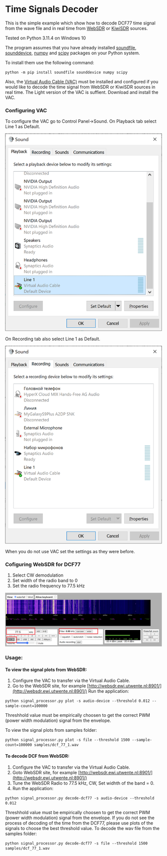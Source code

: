 # Time Signals Decoder
This is the simple example which show how to decode DCF77 time signal from the wave file and in real time from [WebSDR](http://www.websdr.org/) or
[KiwiSDR](http://kiwisdr.com/public/) sources.

Tested on Python 3.11.4 on Windows 10

The program assumes that you have already installed [soundfile](https://pypi.org/project/soundfile/), [sounddevice](https://pypi.org/project/sounddevice/),
[numpy](https://pypi.org/project/numpy/) and [scipy](https://pypi.org/project/scipy/) packages on your Python system.

To install them use the following command:
```
python -m pip install soundfile sounddevice numpy scipy
```
Also, the [Virtual Audio Cable (VAC)](https://vac.muzychenko.net/en/download.htm) must be installed and configured if you would like to decode the time signal from WebSDR or KiwiSDR sources in real time. The Light version of the VAC is suffient.
Download and install the VAC.

### Configuring VAC

To configure the VAC go to Control Panel->Sound.
On Playback tab select Line 1 as Default.

![playback](./docs/pics/playback-window.png)  

On Recording tab also select Line 1 as Default.

![recording](./docs/pics/recording-window.png)

When you do not use VAC set the settings as they were before.

### Cofiguring WebSDR for DCF77
1. Select CW demodulation
2. Set width of the radio band to 0
3. Set the radio frequency to 77.5 kHz 

![websdr settings](./docs/pics/websdr-settings.png)


### Usage:

#### To view the signal plots from WebSDR:
1. Configure the VAC to transfer via the Virtual Audio Cable.
2. Go to the WebSDR site, for example [http://websdr.ewi.utwente.nl:8901/](http://websdr.ewi.utwente.nl:8901/)
   Run the application:  
```
python signal_processor.py plot -s audio-device --threshold 0.012 --sample-count=100000
```
Threshhold value must be empirically choosen to get the correct PWM (power width modulation) signal from the envelope.

To view the signal plots from samples folder:
```
python signal_processor.py plot -s file --threshold 1500 --sample-count=100000 samples/dcf_77_1.wav
```
#### To decode DCF from WebSDR:
1. Configure the VAC to transfer via the Virtual Audio Cable.
2. Goto WebSDR site, for example [http://websdr.ewi.utwente.nl:8901/](http://websdr.ewi.utwente.nl:8901/)
3. Tune the WebSDR Radio to 77.5 kHz, CW, Set widhth of the band = 0.
4. Run the application:  
```
python signal_processor.py decode-dcf77 -s audio-device --threshold 0.012
```

Threshhold value must be empirically choosen to get the correct PWM (power width modulation) signal from the envelope. If you do not see the process of decoding
of the time from the DCF77, please use plots of the signals to choose the best threshold value.
To decode the wav file from the samples folder:
```
python signal_processor.py decode-dcf77 -s file --threshold 1500 samples/dcf_77_1.wav
```
